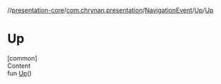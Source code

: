 //[presentation-core](../../../../index.md)/[com.chrynan.presentation](../../index.md)/[NavigationEvent](../index.md)/[Up](index.md)/[Up](-up.md)



# Up  
[common]  
Content  
fun [Up](-up.md)()  



